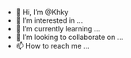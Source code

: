 - 👋 Hi, I’m @Khky
- 👀 I’m interested in ...
- 🌱 I’m currently learning ...
- 💞️ I’m looking to collaborate on ...
- 📫 How to reach me ...

<!---
Khky/Khky is a ✨ special ✨ repository because its `README.md` (this file) appears on your GitHub profile.
You can click the Preview link to take a look at your changes.
--->
